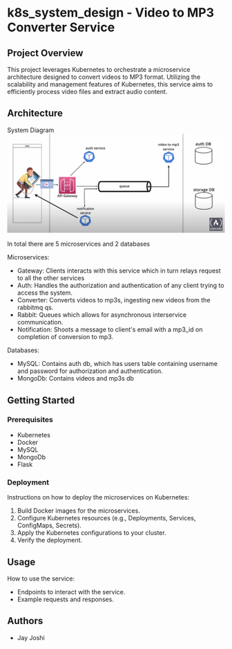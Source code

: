 # k8s_system_design - Video to MP3 Converter Service

## Project Overview

This project leverages Kubernetes to orchestrate a microservice architecture designed to convert videos to MP3 format. Utilizing the scalability and management features of Kubernetes, this service aims to efficiently process video files and extract audio content.

## Architecture

System Diagram
![System Diagram](Images/system_design.png "System Diagram")

In total there are 5 microservices and 2 databases

Microservices:

- Gateway: Clients interacts with this service which in turn relays request to all the other services
- Auth: Handles the authorization and authentication of any client trying to access the system.
- Converter: Converts videos to mp3s, ingesting new videos from the rabbitmq qs.
- Rabbit: Queues which allows for asynchronous interservice communication.
- Notification: Shoots a message to client's email with a mp3_id on completion of conversion to mp3.

Databases:

- MySQL: Contains auth db, which has users table containing username and password for authorization and authentication.
- MongoDb: Contains videos and mp3s db

## Getting Started

### Prerequisites

- Kubernetes
- Docker
- MySQL
- MongoDb
- Flask

### Deployment

Instructions on how to deploy the microservices on Kubernetes:

1. Build Docker images for the microservices.
2. Configure Kubernetes resources (e.g., Deployments, Services, ConfigMaps, Secrets).
3. Apply the Kubernetes configurations to your cluster.
4. Verify the deployment.

## Usage

How to use the service:

- Endpoints to interact with the service.
- Example requests and responses.

## Authors

- Jay Joshi
